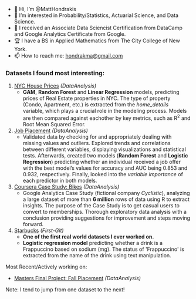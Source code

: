 - 👋 Hi, I’m @MattHondrakis
- 🧠 I’m interested in Probability/Statistics, Actuarial Science, and Data Science.
- 🌱 I received an Associate Data Sciencist Certification from DataCamp and Google Analytics Certificate from Google.
- :trophy: I have a BS in Applied Mathematics from The City College of New York.
- 📫 How to reach me: hondrakma@gmail.com
   

### Datasets I found most interesting:   
  1. [NYC House Prices](https://github.com/MattHondrakis/DataAnalysis/blob/main/NYC%20House%20Prices/NYCHousePrices.md) *(DataAnalysis)*
      * **GAM**, **Random Forest** and **Linear Regression** models, predicting prices of Real Estate properties in NYC. The type of property (Condo, Apartment, etc.)           is extracted from the *home_details* variable, which plays a crucial role in the modeling process. Models are then compared against eachother by key metrics,           such as R<sup>2</sup> and Root Mean Squared Error.
  2. [Job Placement](https://github.com/MattHondrakis/DataAnalysis/blob/main/Masters%20Project%20Fall%20Placement/Masters-Project-Fall-Placement.md)  *(DataAnalysis)*
      *  Validated data by checking for and appropriately dealing with missing values and 
         outliers. Explored trends and correlations between different variables, displaying visualizations 
         and statistical tests. Afterwards, created two models (**Random Forest** and **Logistic Regression**) predicting whether an individual received a job offer 
         with the best model’s values for accuracy and AUC being 0.853 and 0.932, respectively. Finally, looked into the *variable importance* of each predictor in both models. 
  3. [Coursera Case Study: Bikes](https://github.com/MattHondrakis/DataAnalysis/blob/main/Coursera%20Case%20Study/Bikes.md) *(DataAnalysis)*
      * Google Analytics Case Study (fictional company *Cyclistic*), analyzing a large dataset of more than **6 million** rows of data using R to extract insights. 
The purpose of the Case Study is to get casual users to convert to memberships. Thorough exploratory data analysis with a conclusion providing suggestions for improvement and steps moving forward.
  4. [Starbucks](https://github.com/MattHondrakis/First-Git/blob/main/12-21-21/Starbucks.md) *(First-Git)* 
      * **One of the first real world datasets I ever worked on.**
      * **Logistic regression model** predicting whether a drink is a Frappuccino based on sodium (mg). The status of 'Frappuccino' is extracted 
        from the name of the drink using text manipulation.


Most Recent/Actively working on: 
* [Masters Final Project: Fall Placement](https://github.com/MattHondrakis/DataAnalysis/blob/main/Masters%20Project%20Fall%20Placement/Masters-Project-Fall-Placement.md) *(DataAnalysis)*


Note: I tend to jump from one dataset to the next!
